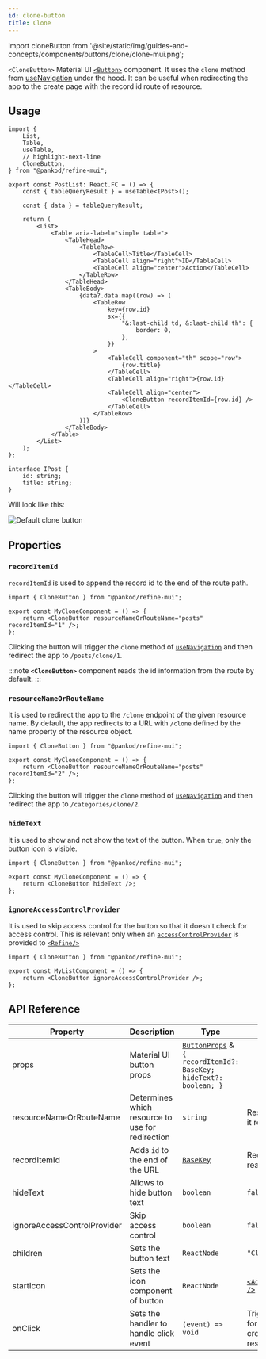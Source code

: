 ```yaml
---
id: clone-button
title: Clone
---
```


import cloneButton from '@site/static/img/guides-and-concepts/components/buttons/clone/clone-mui.png';

`<CloneButton>` Material UI [`<Button>`](https://mui.com/material-ui/react-button/) component. It uses the `clone` method from [useNavigation](/core/hooks/navigation/useNavigation.md) under the hood.
It can be useful when redirecting the app to the create page with the record id route of resource.

## Usage

```tsx
import {
    List,
    Table,
    useTable,
    // highlight-next-line
    CloneButton,
} from "@pankod/refine-mui";

export const PostList: React.FC = () => {
    const { tableQueryResult } = useTable<IPost>();

    const { data } = tableQueryResult;

    return (
        <List>
            <Table aria-label="simple table">
                <TableHead>
                    <TableRow>
                        <TableCell>Title</TableCell>
                        <TableCell align="right">ID</TableCell>
                        <TableCell align="center">Action</TableCell>
                    </TableRow>
                </TableHead>
                <TableBody>
                    {data?.data.map((row) => (
                        <TableRow
                            key={row.id}
                            sx={{
                                "&:last-child td, &:last-child th": {
                                    border: 0,
                                },
                            }}
                        >
                            <TableCell component="th" scope="row">
                                {row.title}
                            </TableCell>
                            <TableCell align="right">{row.id}</TableCell>
                            <TableCell align="center">
                                <CloneButton recordItemId={row.id} />
                            </TableCell>
                        </TableRow>
                    ))}
                </TableBody>
            </Table>
        </List>
    );
};

interface IPost {
    id: string;
    title: string;
}
```

Will look like this:

<div class="img-container">
    <div class="window">
        <div class="control red"></div>
        <div class="control orange"></div>
        <div class="control green"></div>
    </div>
    <img src={cloneButton} alt="Default clone button" />
</div>

## Properties

### `recordItemId`

`recordItemId` is used to append the record id to the end of the route path.

```tsx
import { CloneButton } from "@pankod/refine-mui";

export const MyCloneComponent = () => {
    return <CloneButton resourceNameOrRouteName="posts" recordItemId="1" />;
};
```

Clicking the button will trigger the `clone` method of [`useNavigation`](/core/hooks/navigation/useNavigation.md) and then redirect the app to `/posts/clone/1`.

:::note
**`<CloneButton>`** component reads the id information from the route by default.
:::

### `resourceNameOrRouteName`

It is used to redirect the app to the `/clone` endpoint of the given resource name. By default, the app redirects to a URL with `/clone` defined by the name property of the resource object.

```tsx
import { CloneButton } from "@pankod/refine-mui";

export const MyCloneComponent = () => {
    return <CloneButton resourceNameOrRouteName="posts" recordItemId="2" />;
};
```

Clicking the button will trigger the `clone` method of [`useNavigation`](/core/hooks/navigation/useNavigation.md) and then redirect the app to `/categories/clone/2`.

### `hideText`

It is used to show and not show the text of the button. When `true`, only the button icon is visible.

```tsx
import { CloneButton } from "@pankod/refine-mui";

export const MyCloneComponent = () => {
    return <CloneButton hideText />;
};
```

### `ignoreAccessControlProvider`

It is used to skip access control for the button so that it doesn't check for access control. This is relevant only when an [`accessControlProvider`](/core/providers/accessControl-provider.md) is provided to [`<Refine/>`](/core/components/refine-config.md)

```tsx
import { CloneButton } from "@pankod/refine-mui";

export const MyListComponent = () => {
    return <CloneButton ignoreAccessControlProvider />;
};
```

## API Reference

| Property                    | Description                                      | Type                                                                                                         | Default                                                                                                                       |
| --------------------------- | ------------------------------------------------ | ------------------------------------------------------------------------------------------------------------ | ----------------------------------------------------------------------------------------------------------------------------- |
| props                       | Material UI button props                         | [`ButtonProps`](https://mui.com/material-ui/api/button/) & `{ recordItemId?: BaseKey; hideText?: boolean; }` |                                                                                                                               |
| resourceNameOrRouteName     | Determines which resource to use for redirection | `string`                                                                                                     | Resource name that it reads from route                                                                                        |
| recordItemId                | Adds `id` to the end of the URL                  | [`BaseKey`](/core/interfaces.md#basekey)                                                                     | Record id that it reads from route                                                                                            |
| hideText                    | Allows to hide button text                       | `boolean`                                                                                                    | `false`                                                                                                                       |
| ignoreAccessControlProvider | Skip access control                              | `boolean`                                                                                                    | `false`                                                                                                                       |
| children                    | Sets the button text                             | `ReactNode`                                                                                                  | `"Clone"`                                                                                                                     |
| startIcon                   | Sets the icon component of button                | `ReactNode`                                                                                                  | [`<AddBoxOutlinedIcon />`](https://mui.com/material-ui/material-icons/?query=add+box&theme=Outlined&selected=AddBoxOutlined/) |
| onClick                     | Sets the handler to handle click event           | `(event) => void`                                                                                            | Triggers navigation for redirection to the create page of resource                                                            |
